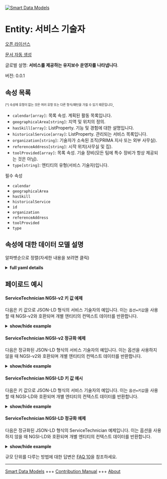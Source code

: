 <!-- 10-Header -->  
[![Smart Data Models](https://smartdatamodels.org/wp-content/uploads/2022/01/SmartDataModels_logo.png "Logo")](https://smartdatamodels.org)  
Entity: 서비스 기술자  
===============<!-- /10-Header -->  
<!-- 15-License -->  
[오픈 라이선스](https://github.com/smart-data-models//dataModel.PredictiveMaintenance/blob/master/ServiceTechnician/LICENSE.md)  
[문서 자동 생성](https://docs.google.com/presentation/d/e/2PACX-1vTs-Ng5dIAwkg91oTTUdt8ua7woBXhPnwavZ0FxgR8BsAI_Ek3C5q97Nd94HS8KhP-r_quD4H0fgyt3/pub?start=false&loop=false&delayms=3000#slide=id.gb715ace035_0_60)  
<!-- /15-License -->  
<!-- 20-Description -->  
글로벌 설명: **서비스를 제공하는 유지보수 운영자를 나타냅니다**.  
버전: 0.0.1  
<!-- /20-Description -->  
<!-- 30-PropertiesList -->  

## 속성 목록  

<sup><sub>[*] 속성에 유형이 없는 것은 여러 유형 또는 다른 형식/패턴을 가질 수 있기 때문입니다</sub></sup>.  
- `calendar[array]`: 목록 속성. 계획된 활동 목록입니다.  - `geographicalArea[string]`: 지역 및 위치의 정의.  - `hasSkill[array]`: ListProperty. 기능 및 경험에 대한 설명입니다.  - `historicalService[array]`: ListProperty. 관리되는 서비스 목록입니다.  - `organization[string]`: 기술자가 소속된 조직(PRIMA 지사 또는 외부 사무실).  - `referenceAddress[string]`: 시작 위치(사무실 및 집).  - `toolProvided[array]`: 목록 속성. 기술 장비(모든 팀에 특수 장비가 항상 제공되는 것은 아님).  - `type[string]`: 엔티티의 유형(서비스 기술자)입니다.  <!-- /30-PropertiesList -->  
<!-- 35-RequiredProperties -->  
필수 속성  
- `calendar`  - `geographicalArea`  - `hasSkill`  - `historicalService`  - `id`  - `organization`  - `referenceAddress`  - `toolProvided`  - `type`  <!-- /35-RequiredProperties -->  
<!-- 40-NotesYaml -->  
<!-- /40-NotesYaml -->  
<!-- 50-DataModelHeader -->  
## 속성에 대한 데이터 모델 설명  
알파벳순으로 정렬(자세한 내용을 보려면 클릭)  
<!-- /50-DataModelHeader -->  
<!-- 60-ModelYaml -->  
<details><summary><strong>full yaml details</strong></summary>    
```yaml  
ServiceTechnician:    
  description: Represent a maintenance operator providing the service    
  properties:    
    calendar:    
      description: ListProperty. List of planned activities.    
      items:    
        description: Calendar of activities for the period already planned.    
        format: date    
        type: string    
        x-ngsi:    
          type: Property    
      type: array    
    geographicalArea:    
      description: Definition of the area and location.    
      type: string    
      x-ngsi:    
        type: Property    
    hasSkill:    
      description: ListProperty. Description of capabilities and experiences.    
      items:    
        description: Description of capabilities and experiences.    
        format: uri    
        type: string    
        x-ngsi:    
          type: Relationship    
      type: array    
    historicalService:    
      description: ListProperty. List of managed services.    
      items:    
        description: Managed service.    
        format: date    
        type: string    
        x-ngsi:    
          type: Property    
      type: array    
    organization:    
      description: Organization to which the technician belongs (PRIMA branch or external office).    
      type: string    
      x-ngsi:    
        type: Property    
    referenceAddress:    
      description: Starting position (Office and Home).    
      type: string    
      x-ngsi:    
        type: Property    
    toolProvided:    
      description: ListProperty. Technical equipment (special equipment not always provided for all teams).    
      items:    
        description: Name of the required tool.    
        type: string    
        x-ngsi:    
          type: Property    
      type: array    
    type:    
      description: The type of the entity (ServiceTechnician).    
      type: string    
      x-ngsi:    
        type: Property    
  required:    
    - id    
    - type    
    - organization    
    - hasSkill    
    - toolProvided    
    - geographicalArea    
    - referenceAddress    
    - calendar    
    - historicalService    
  type: object    
  x-derived-from: ''    
  x-disclaimer: Redistribution and use in source and binary forms, with or without modification, are permitted  provided that the license conditions are met. Copyleft (c) 2025 Contributors to Smart Data Models Program    
  x-license-url: https://github.com/smart-data-models/dataModel.PredictiveMaintenance/blob/master/ServiceTechnician/LICENSE.md    
  x-model-schema: https://smart-data-models.github.io/dataModel.PredictiveMaintenance/ServiceTechnician/schema.json    
  x-model-tags: maintenace    
  x-version: 0.0.1    
```  
</details>    
<!-- /60-ModelYaml -->  
<!-- 70-MiddleNotes -->  
<!-- /70-MiddleNotes -->  
<!-- 80-Examples -->  
## 페이로드 예시  
#### ServiceTechnician NGSI-v2 키 값 예제  
다음은 키 값으로 JSON-LD 형식의 서비스 기술자의 예입니다. 이는 `옵션=키값`을 사용할 때 NGSI-v2와 호환되며 개별 엔티티의 컨텍스트 데이터를 반환합니다.  
<details><summary><strong>show/hide example</strong></summary>    
```json  
{  
    "id": "https://smart-data-models.github.io/dataModel.PredictiveMaintenance/ServiceTechnician/serviceTechnician01",  
    "type": "ServiceTechnician",  
    "organization": "PRIMA Branch A",  
    "hasSkill": [  
        "MaintenanceSkill:maintenanceSkillID"  
    ],  
    "toolProvided": [  
        "Multimeter",  
        "Screwdriver Set",  
        "Pliers Set"  
    ],  
    "geographicalArea": "North Region",  
    "referenceAddress": "123 Main Street, Anytown, USA",  
    "calendar": [  
        "2023-10-01",  
        "2023-10-05",  
        "2023-10-10"  
    ],  
    "historicalService": [  
        "2023-09-15",  
        "2023-09-20",  
        "2023-09-25"  
    ]  
}  
```  
</details>  
#### ServiceTechnician NGSI-v2 정규화 예제  
다음은 정규화된 JSON-LD 형식의 서비스 기술자의 예입니다. 이는 옵션을 사용하지 않을 때 NGSI-v2와 호환되며 개별 엔티티의 컨텍스트 데이터를 반환합니다.  
<details><summary><strong>show/hide example</strong></summary>    
```json  
{  
    "id": "urn:ngsi-ld:dataModel.PredictiveMaintenance:ServiceTechnician:serviceTechnician01",  
    "type": "ServiceTechnician",  
    "organization": {  
        "type": "Text",  
        "value": "PRIMA Branch A"  
    },  
    "hasSkill": {  
        "type": "ListProperty",  
        "value": [  
            {  
                "type": "Relationship",  
                "id": "MaintenanceSkill:maintenanceSkill01"  
            }  
        ]  
    },  
    "toolProvided": {  
        "type": "Text",  
        "value": [  
            "Multimeter",  
            "Screwdriver Set",  
            "Pliers Set"  
        ]  
    },  
    "geographicalArea": {  
        "type": "Text",  
        "value": "North Region"  
    },  
    "referenceAddress": {  
        "type": "Text",  
        "value": "123 Main Street, Anytown, USA"  
    },  
    "calendar": {  
        "type": "Date",  
        "value": [  
            "2023-10-01",  
            "2023-10-05",  
            "2023-10-10"  
        ]  
    },  
    "historicalService": {  
        "type": "Date",  
        "value": [  
            "2023-09-15",  
            "2023-09-20",  
            "2023-09-25"  
        ]  
    }  
}  
```  
</details>  
#### ServiceTechnician NGSI-LD 키 값 예시  
다음은 키 값으로 JSON-LD 형식의 서비스 기술자의 예입니다. 이는 `옵션=키값`을 사용할 때 NGSI-LD와 호환되며 개별 엔티티의 컨텍스트 데이터를 반환합니다.  
<details><summary><strong>show/hide example</strong></summary>    
```json  
{  
    "@context": [  
        "https://smartdatamodels.org/context.jsonld"  
    ],  
    "type": "ServiceTechnician",  
    "id": "https://smart-data-models.github.io/dataModel.PredictiveMaintenance/ServiceTechnician/serviceTechnician01",  
    "organization": "PRIMA Branch A",  
    "hasSkill": [  
        "MaintenanceSkill:maintenanceSkillID"  
    ],  
    "toolProvided": [  
        "Multimeter",  
        "Screwdriver Set",  
        "Pliers Set"  
    ],  
    "geographicalArea": "North Region",  
    "referenceAddress": "123 Main Street, Anytown, USA",  
    "calendar": [  
        "2023-10-01",  
        "2023-10-05",  
        "2023-10-10"  
    ],  
    "historicalService": [  
        "2023-09-15",  
        "2023-09-20",  
        "2023-09-25"  
    ]  
}  
```  
</details>  
#### ServiceTechnician NGSI-LD 정규화 예제  
다음은 정규화된 JSON-LD 형식의 ServiceTechnician 예제입니다. 이는 옵션을 사용하지 않을 때 NGSI-LD와 호환되며 개별 엔티티의 컨텍스트 데이터를 반환합니다.  
<details><summary><strong>show/hide example</strong></summary>    
```json  
{  
    "@context": [  
        "https://smartdatamodels.org/context.jsonld"  
    ],  
    "id": "https://smart-data-models.github.io/dataModel.PredictiveMaintenance/ServiceTechnician/serviceTechnician01",  
    "type": "ServiceTechnician",  
    "organization": {  
        "type": "Property",  
        "value": "PRIMA Branch A"  
    },  
    "hasSkill": {  
        "type": "ListProperty",  
        "value": [  
            {  
                "type": "Relationship",  
                "object": "urn:ngsi-ld:dataModel.PredictiveMaintenance:MaintenanceSkill:maintenanceSkill01"  
            }  
        ]  
    },  
    "toolProvided": {  
        "type": "ListProperty",  
        "value": [  
            "Multimeter",  
            "Screwdriver Set",  
            "Pliers Set"  
        ]  
    },  
    "geographicalArea": {  
        "type": "Property",  
        "value": "North Region"  
    },  
    "referenceAddress": {  
        "type": "Property",  
        "value": "123 Main Street, Anytown, USA"  
    },  
    "calendar": {  
        "type": "Property",  
        "value": [  
            "2023-10-01",  
            "2023-10-05",  
            "2023-10-10"  
        ]  
    },  
    "historicalService": {  
        "type": "Property",  
        "value": [  
            "2023-09-15",  
            "2023-09-20",  
            "2023-09-25"  
        ]  
    }  
}  
```  
</details><!-- /80-Examples -->  
<!-- 90-FooterNotes -->  
<!-- /90-FooterNotes -->  
<!-- 95-Units -->  
규모 단위를 다루는 방법에 대한 답변은 [FAQ 10](https://smartdatamodels.org/index.php/faqs/)을 참조하세요.  
<!-- /95-Units -->  
<!-- 97-LastFooter -->  
---  
[Smart Data Models](https://smartdatamodels.org) +++ [Contribution Manual](https://bit.ly/contribution_manual) +++ [About](https://bit.ly/Introduction_SDM)<!-- /97-LastFooter -->  
